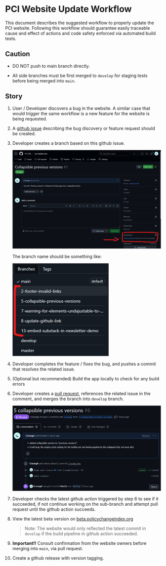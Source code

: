# PCI Website Update Workflow

This document describes the suggested workflow to properly update the PCI website. Following this workflow should guarantee easily traceable cause and effect of actions and code safety enforced via automated build tests.

## Caution

- DO NOT push to main branch directly.

- All side branches must be first merged to `develop` for staging tests before being merged into `main`.

## Story

1. User / Developer discovers a bug in the website. A similar case that would trigger the same workflow is a new feature for the website is being requested.

2. A [github issue](https://github.com/PCI-ORG/pci-website-new/issues) describing the bug discovery or feature request should be created.

3. Developer creates a branch based on this github issue.

    ![](2.png)

    The branch name should be something like:

    ![](3.png)

4. Developer completes the feature / fixes the bug, and pushes a commit that resolves the related issue.

5. (Optional but recommended) Build the app locally to check for any build errors

6. Developer creates a [pull request](https://github.com/PCI-ORG/pci-website-new/pulls), references the related issue in the comment, and merges the branch into `develop` branch.

    ![](4.png)

7. Developer checks the latest github action triggered by step 6 to see if it succeeded, if not continue working on the sub-branch and attempt pull request until the github action succeeds.

8. View the latest beta version on [beta.policychangeindex.org](beta.policychangeindex.org)

    > Note: The website would only reflected the latest commit in `develop` if the build pipeline in github action succeeded.

9. **Important!!** Consult confirmation from the website owners before merging into `main`, via pull request.

10. Create a github release with version tagging.



